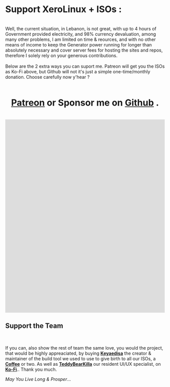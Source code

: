 # Support XeroLinux + ISOs :
<br />
Well, the current situation, in <span>Lebanon</span>, is not great, with up to 4 hours of Government provided electricity, and 98% currency devaluation, among many other problems, I am limited on time & reources, and with no other means of income to keep the Generator power running for longer than absolutely necessary and cover server fees for hosting the sites and repos, therefore I solely rely on your generous contributions.
<br /> <br />
Below are the 2 extra ways you can suport me. <span>Patreon</span> will get you the ISOs as <span>Ko-Fi</span> above, but <span>Github</span> will not it's just a simple one-time/monthly donation. Choose carefully now y'hear ?
<br /> <br />
<center><h1 id="Donate"><a href="https://patreon.com/xerolinux" target="_blank">Patreon</a> or Sponsor me on <a href="https://github.com/sponsors/xerolinux" target="_blank">Github</a> .</h1></center>
<br/>
<center>
<div id="lebanon" style="overflow: hidden">
<iframe
    id="lebanon-video"
    width="1088"
    height="612"
    src="https://www.youtube.com/embed/cUxDtW8Zddc"
    frameborder="0"
    allow="autoplay; encrypted-media"
    allowfullscreen
>
</iframe>
</div>
</center>

## Support the Team
<br />
<p>If you can, also show the rest of team the same love, you would the project, that would be highly appreaciated, by buying <a href="https://github.com/keyaedisa/" target="_blank"><strong>Keyaedisa</strong></a> the creator &amp; maintainer of the build tool we used to use to give birth to all our ISOs, a <a href="https://www.buymeacoffee.com/keyaedisa" target="_blank"><strong>Coffee</strong></a> or two. As well as <a href="https://github.com/TeddyBearKilla" target="_blank"><strong>TeddyBearKilla</strong></a> our resident UI/UX specialist, on <a href="https://ko-fi.com/teddybearkilla" target="_blank"><strong>Ko-Fi</strong></a>.. Thank you much.</p>
<p><em>May You Live Long &amp; Prosper</em>...</p>
